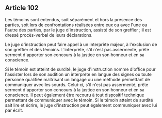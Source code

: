 Article 102
----
Les témoins sont entendus, soit séparément et hors la présence des parties, soit
lors de confrontations réalisées entre eux ou avec l'une ou l'autre des parties,
par le juge d'instruction, assisté de son greffier ; il est dressé procès-verbal
de leurs déclarations.

Le juge d'instruction peut faire appel à un interprète majeur, à l'exclusion de
son greffier et des témoins. L'interprète, s'il n'est pas assermenté, prête
serment d'apporter son concours à la justice en son honneur et en sa conscience.

Si le témoin est atteint de surdité, le juge d'instruction nomme d'office pour
l'assister lors de son audition un interprète en langue des signes ou toute
personne qualifiée maîtrisant un langage ou une méthode permettant de
communiquer avec les sourds. Celui-ci, s'il n'est pas assermenté, prête serment
d'apporter son concours à la justice en son honneur et en sa conscience. Il peut
également être recouru à tout dispositif technique permettant de communiquer
avec le témoin. Si le témoin atteint de surdité sait lire et écrire, le juge
d'instruction peut également communiquer avec lui par écrit.
